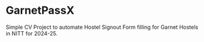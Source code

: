 # GarnetPassX
Simple CV Project to automate Hostel Signout Form filling for Garnet Hostels in NITT for 2024-25.
